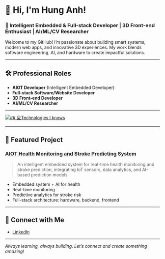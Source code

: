 # 👋 Hi, I'm Hung Anh!

### 🚀 Intelligent Embedded & Full-stack Developer | 3D Front-end Enthusiast | AI/ML/CV Researcher

Welcome to my GitHub! I’m passionate about building smart systems, modern web apps, and innovative 3D experiences. My work blends software engineering, AI, and hardware to create impactful solutions.

---

## 🛠️ Professional Roles
- **AIOT Developer** (Intelligent Embedded Developer)
- **Full-stack Software/Website Developer**
- **3D Front-end Developer**
- **AI/ML/CV Researcher**

---

[![## 💻Technologies I knows](https://skillicons.dev/icons?i=aws,gcp,azure,react,vue,flutter&perline=3&theme=dark)](https://skillicons.dev)


---

## 🌟 Featured Project

### [AIOT Health Monitoring and Stroke Predicting System](https://github.com/hunganh1310/-AIOT-Health-Monitoring-and-Stroke-Predicting-System)
> An intelligent embedded system for real-time health monitoring and stroke prediction, integrating IoT sensors, data analytics, and AI-based prediction models.

- Embedded system + AI for health
- Real-time monitoring
- Predictive analytics for stroke risk
- Full-stack architecture: hardware, backend, frontend

---

## 🔗 Connect with Me
- [LinkedIn](https://www.linkedin.com/in/h%C3%B9ng-anh-abbb76263/)

---

_Always learning, always building. Let’s connect and create something amazing!_
